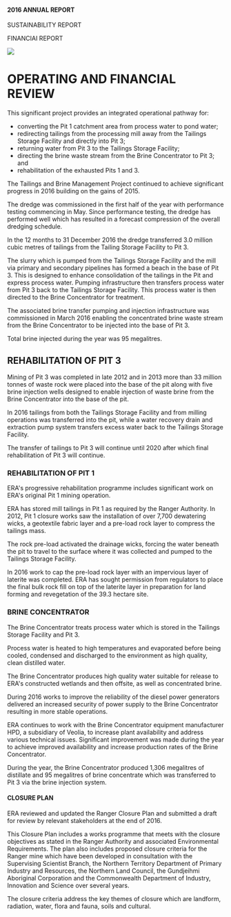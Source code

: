 #### **2016 ANNUAL REPORT**

SUSTAINABILITY REPORT

FINANCIAI REPORT

![](_page_0_Picture_3.jpeg)

# OPERATING AND FINANCIAL REVIEW

This significant project provides an integrated operational pathway for:

- converting the Pit 1 catchment area from process water to pond water;
- redirecting tailings from the processing mill away from the Tailings Storage Facility and directly into Pit 3;
- returning water from Pit 3 to the Tailings Storage Facility;
- directing the brine waste stream from the Brine Concentrator to Pit 3; and
- rehabilitation of the exhausted Pits 1 and 3.

The Tailings and Brine Management Project continued to achieve significant progress in 2016 building on the gains of 2015.

The dredge was commissioned in the first half of the year with performance testing commencing in May. Since performance testing, the dredge has performed well which has resulted in a forecast compression of the overall dredging schedule.

In the 12 months to 31 December 2016 the dredge transferred 3.0 million cubic metres of tailings from the Tailing Storage Facility to Pit 3.

The slurry which is pumped from the Tailings Storage Facility and the mill via primary and secondary pipelines has formed a beach in the base of Pit 3. This is designed to enhance consolidation of the tailings in the Pit and express process water. Pumping infrastructure then transfers process water from Pit 3 back to the Tailings Storage Facility. This process water is then directed to the Brine Concentrator for treatment.

The associated brine transfer pumping and injection infrastructure was commissioned in March 2016 enabling the concentrated brine waste stream from the Brine Concentrator to be injected into the base of Pit 3.

Total brine injected during the year was 95 megalitres.

## REHABILITATION OF PIT 3

Mining of Pit 3 was completed in late 2012 and in 2013 more than 33 million tonnes of waste rock were placed into the base of the pit along with five brine injection wells designed to enable injection of waste brine from the Brine Concentrator into the base of the pit.

In 2016 tailings from both the Tailings Storage Facility and from milling operations was transferred into the pit, while a water recovery drain and extraction pump system transfers excess water back to the Tailings Storage Facility.

The transfer of tailings to Pit 3 will continue until 2020 after which final rehabilitation of Pit 3 will continue.

### REHABILITATION OF PIT 1

ERA's progressive rehabilitation programme includes significant work on ERA's original Pit 1 mining operation.

ERA has stored mill tailings in Pit 1 as required by the Ranger Authority. In 2012, Pit 1 closure works saw the installation of over 7,700 dewatering wicks, a geotextile fabric layer and a pre-load rock layer to compress the tailings mass.

The rock pre-load activated the drainage wicks, forcing the water beneath the pit to travel to the surface where it was collected and pumped to the Tailings Storage Facility.

In 2016 work to cap the pre-load rock layer with an impervious layer of laterite was completed. ERA has sought permission from regulators to place the final bulk rock fill on top of the laterite layer in preparation for land forming and revegetation of the 39.3 hectare site.

### BRINE CONCENTRATOR

The Brine Concentrator treats process water which is stored in the Tailings Storage Facility and Pit 3.

Process water is heated to high temperatures and evaporated before being cooled, condensed and discharged to the environment as high quality, clean distilled water.

The Brine Concentrator produces high quality water suitable for release to ERA's constructed wetlands and then offsite, as well as concentrated brine.

During 2016 works to improve the reliability of the diesel power generators delivered an increased security of power supply to the Brine Concentrator resulting in more stable operations.

ERA continues to work with the Brine Concentrator equipment manufacturer HPD, a subsidiary of Veolia, to increase plant availability and address various technical issues. Significant improvement was made during the year to achieve improved availability and increase production rates of the Brine Concentrator.

During the year, the Brine Concentrator produced 1,306 megalitres of distillate and 95 megalitres of brine concentrate which was transferred to Pit 3 via the brine injection system.

#### **CLOSURE PLAN**

ERA reviewed and updated the Ranger Closure Plan and submitted a draft for review by relevant stakeholders at the end of 2016.

This Closure Plan includes a works programme that meets with the closure objectives as stated in the Ranger Authority and associated Environmental Requirements. The plan also includes proposed closure criteria for the Ranger mine which have been developed in consultation with the Supervising Scientist Branch, the Northern Territory Department of Primary Industry and Resources, the Northern Land Council, the Gundjeihmi Aboriginal Corporation and the Commonwealth Department of Industry, Innovation and Science over several years.

The closure criteria address the key themes of closure which are landform, radiation, water, flora and fauna, soils and cultural.